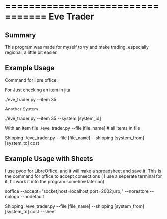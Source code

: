 =================================
Eve Trader
=================================


Summary
-------

This program was made for myself to try and make trading, especially regional, a little bit easier.


Example Usage
------------
Command for libre office:


For Just checking an item in jita

./eve_trader.py --item 35

Another System

./eve_trader.py --item 35 --system [system_id]

With an item file
./eve_trader.py --file [file_name] # all items in file

Shipping
./eve_trader.py --file [file_name] --shipping [system_from] [system_to] cost



Example Usage with Sheets
------------------------

I use pyoo for LibreOffice, and it will make a spreadsheet and save it.
This is the command for office to accept connections ( I use a seperate terminal for it, I'll work it into the program somehow later on)

soffice --accept="socket,host=localhost,port=2002;urp;" --norestore --nologo --nodefault

Shipping
./eve_trader.py --file [file_name] --shipping [system_from] [system_to] cost --sheet
